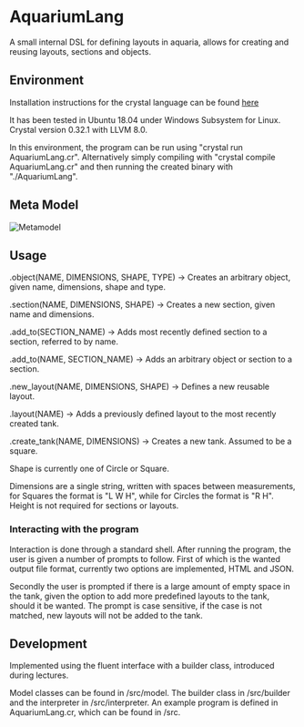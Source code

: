# AquariumLang

A small internal DSL for defining layouts in aquaria, allows for creating and reusing layouts, sections and objects.

## Environment

Installation instructions for the crystal language can be found [here](https://crystal-lang.org/install/ "Installation Instructions")

It has been tested in Ubuntu 18.04 under Windows Subsystem for Linux. Crystal version 0.32.1 with LLVM 8.0.

In this environment, the program can be run using "crystal run AquariumLang.cr". Alternatively simply compiling with "crystal compile AquariumLang.cr" and then running the created binary with "./AquariumLang".

## Meta Model

![Metamodel](./Metamodel.png)

## Usage

.object(NAME, DIMENSIONS, SHAPE, TYPE) $\rightarrow$ Creates an arbitrary object, given name, dimensions, shape and type.

.section(NAME, DIMENSIONS, SHAPE) $\rightarrow$ Creates a new section, given name and dimensions.

.add_to(SECTION_NAME) $\rightarrow$ Adds most recently defined section to a section, referred to by name.

.add_to(NAME, SECTION_NAME) $\rightarrow$ Adds an arbitrary object or section to a section.

.new_layout(NAME, DIMENSIONS, SHAPE) $\rightarrow$ Defines a new reusable layout.

.layout(NAME) $\rightarrow$ Adds a previously defined layout to the most recently created tank.

.create_tank(NAME, DIMENSIONS) $\rightarrow$ Creates a new tank. Assumed to be a square.

Shape is currently one of Circle or Square.

Dimensions are a single string, written with spaces between measurements, for Squares the format is "L W H", while for Circles the format is "R H". Height is not required for sections or layouts.

### Interacting with the program

Interaction is done through a standard shell. After running the program, the user is given a number of prompts to follow. First of which is the wanted output file format, currently two options are implemented, HTML and JSON.

Secondly the user is prompted if there is a large amount of empty space in the tank, given the option to add more predefined layouts to the tank, should it be wanted. The prompt is case sensitive, if the case is not matched, new layouts will not be added to the tank.

## Development

Implemented using the fluent interface with a builder class, introduced during lectures.

Model classes can be found in /src/model. The builder class in /src/builder and the interpreter in /src/interpreter. An example program is defined in AquariumLang.cr, which can be found in /src.
